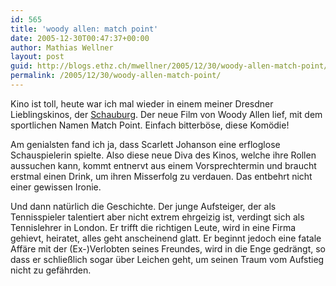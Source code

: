 ```yaml
---
id: 565
title: 'woody allen: match point'
date: 2005-12-30T00:47:37+00:00
author: Mathias Wellner
layout: post
guid: http://blogs.ethz.ch/mwellner/2005/12/30/woody-allen-match-point/
permalink: /2005/12/30/woody-allen-match-point/
---
```

Kino ist toll, heute war ich mal wieder in einem meiner Dresdner Lieblingskinos, der [Schauburg](http://www.schauburg-dresden.de). Der neue Film von Woody Allen lief, mit dem sportlichen Namen Match Point. Einfach bitterböse, diese Komödie!

Am genialsten fand ich ja, dass Scarlett Johanson eine erfloglose Schauspielerin spielte. Also diese neue Diva des Kinos, welche ihre Rollen aussuchen kann, kommt entnervt aus einem Vorsprechtermin und braucht erstmal einen Drink, um ihren Misserfolg zu verdauen. Das entbehrt nicht einer gewissen Ironie.

Und dann natürlich die Geschichte. Der junge Aufsteiger, der als Tennisspieler talentiert aber nicht extrem ehrgeizig ist, verdingt sich als Tennislehrer in London. Er trifft die richtigen Leute, wird in eine Firma gehievt, heiratet, alles geht anscheinend glatt. Er beginnt jedoch eine fatale Affäre mit der (Ex-)Verlobten seines Freundes, wird in die Enge gedrängt, so dass er schließlich sogar über Leichen geht, um seinen Traum vom Aufstieg nicht zu gefährden.